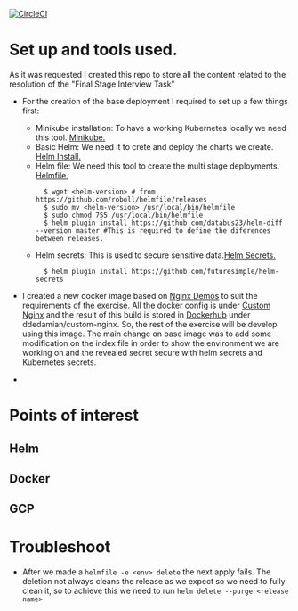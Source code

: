 [![CircleCI](https://circleci.com/gh/DdeDamian/CaylentTask.svg?style=svg)](https://circleci.com/gh/DdeDamian/CaylentTask)
# Set up and tools used.

As it was requested I created this repo to store all the content related to the resolution of the "Final Stage Interview Task"

- For the creation of the base deployment I required to set up a few things first:
  - Minikube installation: To have a working Kubernetes locally we need this tool. [Minikube.](https://kubernetes.io/docs/setup/minikube/)
  - Basic Helm: We need it to crete and deploy the charts we create. [Helm Install.](https://docs.helm.sh/using_helm/#installing-helm)
  - Helm file: We need this tool to create the multi stage deployments. [Helmfile.](https://github.com/roboll/helmfile)
    ```
      $ wget <helm-version> # from https://github.com/roboll/helmfile/releases
      $ sudo mv <helm-version> /usr/local/bin/helmfile
      $ sudo chmod 755 /usr/local/bin/helmfile
      $ helm plugin install https://github.com/databus23/helm-diff --version master #This is required to define the diferences between releases.
    ```
  - Helm secrets: This is used to secure sensitive data.[Helm Secrets.](https://github.com/futuresimple/helm-secrets)
    ```
      $ helm plugin install https://github.com/futuresimple/helm-secrets
    ```

- I created a new docker image based on [Nginx Demos](https://hub.docker.com/r/nginxdemos/hello) to suit the requirements of the exercise. All the docker config is under  [Custom Nginx](https://github.com/DdeDamian/CaylentTask/tree/master/docker/nginx-hello) and the result of this build is stored in
[Dockerhub](https://cloud.docker.com/u/ddedamian/repository/docker/ddedamian/custom-nginx) under ddedamian/custom-nginx. So, the rest of the exercise will be develop using this image.
The main change on base image was to add some modification on the index file in order to show the environment we are working on and the revealed secret secure with helm secrets and Kubernetes secrets.

-

# Points of interest

## Helm

## Docker

## GCP


# Troubleshoot

  - After we made a `helmfile -e <env> delete` the next apply fails.
    The deletion not always cleans the release as we expect so we need to fully clean it, so to achieve this we need to run `helm delete --purge <release name>`
